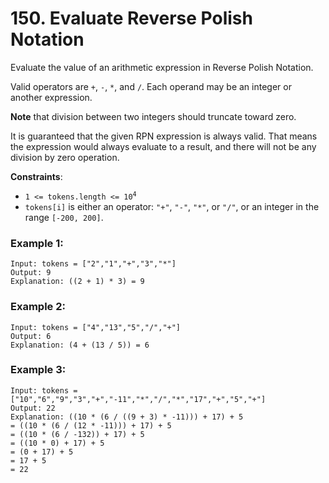 # 150. Evaluate Reverse Polish Notation

Evaluate the value of an arithmetic expression in Reverse Polish Notation.

Valid operators are `+`, `-`, `*`, and `/`. Each operand may be an integer or another expression.

**Note** that division between two integers should truncate toward zero.

It is guaranteed that the given RPN expression is always valid. That means the expression would always evaluate to a result, and there will not be any division by zero operation.

**Constraints**:
- <code>1 <= tokens.length <= 10<sup>4</sup></code>
- `tokens[i]` is either an operator: `"+"`, `"-"`, `"*"`, or `"/"`, or an integer in the range `[-200, 200]`.

### Example 1:
```
Input: tokens = ["2","1","+","3","*"]
Output: 9
Explanation: ((2 + 1) * 3) = 9
```

### Example 2:
```
Input: tokens = ["4","13","5","/","+"]
Output: 6
Explanation: (4 + (13 / 5)) = 6
```

### Example 3:
```
Input: tokens = ["10","6","9","3","+","-11","*","/","*","17","+","5","+"]
Output: 22
Explanation: ((10 * (6 / ((9 + 3) * -11))) + 17) + 5
= ((10 * (6 / (12 * -11))) + 17) + 5
= ((10 * (6 / -132)) + 17) + 5
= ((10 * 0) + 17) + 5
= (0 + 17) + 5
= 17 + 5
= 22
```
